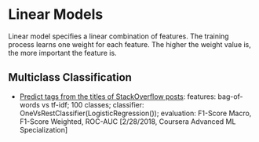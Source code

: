 # Linear Models

Linear model specifies a linear combination of features. The training process learns one weight for each feature. The higher the weight value is, the more important the feature is.

## Multiclass Classification

* [Predict tags from the titles of StackOverflow posts](https://github.com/msfchen/machine_learning/tree/master/linearmodel/tagprediction): features: bag-of-words vs tf-idf; 100 classes; classifier: OneVsRestClassifier(LogisticRegression()); evaluation: F1-Score Macro, F1-Score Weighted, ROC-AUC [2/28/2018, Coursera Advanced ML Specialization]